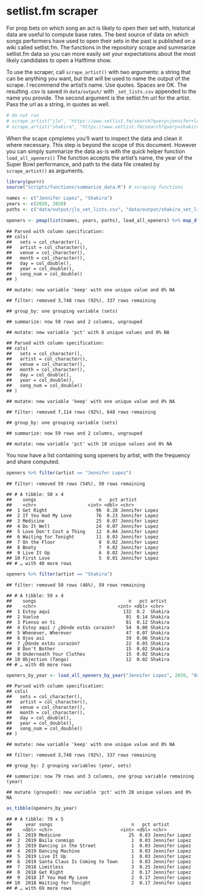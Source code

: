 setlist.fm scraper
================

For prop bets on which song an act is likely to open their set with,
historical data are useful to compute base rates. The best source of
data on which songs performers have used to open their sets in the past
is published on a wiki called setlist.fm. The functions in the
repository scrape and summarize setlist.fm data so you can more easily
set your expectations about the most likely candidates to open a
Halftime show.

To use the scraper, call `scrape_artist()` with two arguments: a string
that can be anything you want, but that will be used to name the output
of the scrape. I recommend the artist’s name. Use quotes. Spaces are OK.
The resulting .csv is saved in `data/output/` with `_set_lists.csv`
appended to the name you provide. The second argument is the setlist.fm
url for the artist. Pass the url as a string, in quotes as well.

``` r
# do not run
# scrape_artist("jlo", "https://www.setlist.fm/search?query=jennifer+lopez")
# scrape_artist("shakira", "https://www.setlist.fm/search?query=shakira")
```

When the scape cpmpletes you’ll want to inspect the data and clean it
where necessary. This step is beyond the scope of this document. However
you can simply summarize the data as-is with the quick helper function
`load_all_openers()` The function accepts the artist’s name, the year of
the Super Bowl performance, and path to the data file created by
`scrape_artist()` as arguments.

``` r
library(purrr)
source("scripts/functions/summarize_data.R") # scraping functions

names <- c("Jennifer Lopez", "Shakira")
years <- c(2020, 2020)
paths <- c("data/output/jlo_set_lists.csv", "data/output/shakira_set_lists.csv")

openers <- pmap(list(names, years, paths), load_all_openers) %>% map_df(as_tibble)
```

    ## Parsed with column specification:
    ## cols(
    ##   sets = col_character(),
    ##   artist = col_character(),
    ##   venue = col_character(),
    ##   month = col_character(),
    ##   day = col_double(),
    ##   year = col_double(),
    ##   song_num = col_double()
    ## )

    ## mutate: new variable 'keep' with one unique value and 0% NA

    ## filter: removed 3,748 rows (92%), 337 rows remaining

    ## group_by: one grouping variable (sets)

    ## summarize: now 50 rows and 2 columns, ungrouped

    ## mutate: new variable 'pct' with 8 unique values and 0% NA

    ## Parsed with column specification:
    ## cols(
    ##   sets = col_character(),
    ##   artist = col_character(),
    ##   venue = col_character(),
    ##   month = col_character(),
    ##   day = col_double(),
    ##   year = col_double(),
    ##   song_num = col_double()
    ## )

    ## mutate: new variable 'keep' with one unique value and 0% NA

    ## filter: removed 7,114 rows (92%), 648 rows remaining

    ## group_by: one grouping variable (sets)

    ## summarize: now 59 rows and 2 columns, ungrouped

    ## mutate: new variable 'pct' with 10 unique values and 0% NA

You now have a list containing song openers by artist, with the
frequency and share computed.

``` r
openers %>% filter(artist == "Jennifer Lopez")
```

    ## filter: removed 59 rows (54%), 50 rows remaining

    ## # A tibble: 50 x 4
    ##    songs                       n   pct artist        
    ##    <chr>                   <int> <dbl> <chr>         
    ##  1 Get Right                  96  0.28 Jennifer Lopez
    ##  2 If You Had My Love         76  0.23 Jennifer Lopez
    ##  3 Medicine                   25  0.07 Jennifer Lopez
    ##  4 Do It Well                 24  0.07 Jennifer Lopez
    ##  5 Love Don't Cost a Thing    12  0.04 Jennifer Lopez
    ##  6 Waiting for Tonight        11  0.03 Jennifer Lopez
    ##  7 On the Floor                8  0.02 Jennifer Lopez
    ##  8 Booty                       7  0.02 Jennifer Lopez
    ##  9 Live It Up                  6  0.02 Jennifer Lopez
    ## 10 First Love                  5  0.01 Jennifer Lopez
    ## # … with 40 more rows

``` r
openers %>% filter(artist == "Shakira")
```

    ## filter: removed 50 rows (46%), 59 rows remaining

    ## # A tibble: 59 x 4
    ##    songs                                  n   pct artist 
    ##    <chr>                              <int> <dbl> <chr>  
    ##  1 Estoy aquí                           132  0.2  Shakira
    ##  2 Vuelve                                91  0.14 Shakira
    ##  3 Pienso en ti                          81  0.12 Shakira
    ##  4 Estoy aquí / ¿Dónde estás corazón?    54  0.08 Shakira
    ##  5 Whenever, Wherever                    47  0.07 Shakira
    ##  6 Ojos así                              39  0.06 Shakira
    ##  7 ¿Dónde estás corazón?                 22  0.03 Shakira
    ##  8 Don't Bother                          15  0.02 Shakira
    ##  9 Underneath Your Clothes               15  0.02 Shakira
    ## 10 Objection (Tango)                     12  0.02 Shakira
    ## # … with 49 more rows

``` r
openers_by_year <- load_all_openers_by_year("Jennifer Lopez", 2020, "data/output/jlo_set_lists.csv")
```

    ## Parsed with column specification:
    ## cols(
    ##   sets = col_character(),
    ##   artist = col_character(),
    ##   venue = col_character(),
    ##   month = col_character(),
    ##   day = col_double(),
    ##   year = col_double(),
    ##   song_num = col_double()
    ## )

    ## mutate: new variable 'keep' with one unique value and 0% NA

    ## filter: removed 3,748 rows (92%), 337 rows remaining

    ## group_by: 2 grouping variables (year, sets)

    ## summarize: now 79 rows and 3 columns, one group variable remaining (year)

    ## mutate (grouped): new variable 'pct' with 28 unique values and 0% NA

``` r
as_tibble(openers_by_year)
```

    ## # A tibble: 79 x 5
    ##     year songs                             n   pct artist        
    ##    <dbl> <chr>                         <int> <dbl> <chr>         
    ##  1  2019 Medicine                         25  0.83 Jennifer Lopez
    ##  2  2019 Baila conmigo                     1  0.03 Jennifer Lopez
    ##  3  2019 Dancing in the Street             1  0.03 Jennifer Lopez
    ##  4  2019 Dancing Machine                   1  0.03 Jennifer Lopez
    ##  5  2019 Live It Up                        1  0.03 Jennifer Lopez
    ##  6  2019 Santa Claus Is Coming to Town     1  0.03 Jennifer Lopez
    ##  7  2018 Limitless                         3  0.25 Jennifer Lopez
    ##  8  2018 Get Right                         2  0.17 Jennifer Lopez
    ##  9  2018 If You Had My Love                2  0.17 Jennifer Lopez
    ## 10  2018 Waiting for Tonight               2  0.17 Jennifer Lopez
    ## # … with 69 more rows
